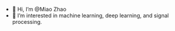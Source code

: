 - 👋 Hi, I’m @Miao Zhao
- 👀 I’m interested in machine learning, deep learning, and signal processing.
